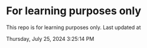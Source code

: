 # For learning purposes only
This repo is for learning purposes only.
Last updated at

Thursday, July 25, 2024 3:25:14 PM

